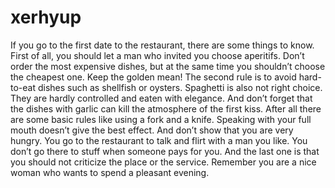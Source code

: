 # xerhyup
If you go to the first date to the restaurant, there are some things to know. First of all, you should let a man who invited you choose aperitifs.
Don’t order the most expensive dishes, but at the same time you shouldn’t choose the cheapest one. Keep the golden mean!
The second rule is to avoid hard-to-eat dishes such as shellfish or oysters. Spaghetti is also not right choice.
They are hardly controlled and eaten with elegance. And don’t forget that the dishes with garlic can kill the atmosphere of the first kiss.
After all there are some basic rules like using a fork and a knife. Speaking with your full mouth doesn’t give the best effect. 
And don’t show that you are very hungry. You go to the restaurant to talk and flirt with a man you like. You don’t go there to stuff when someone pays for you.
And the last one is that you should not criticize the place or the service. Remember you are a nice woman who wants to spend a pleasant evening.
